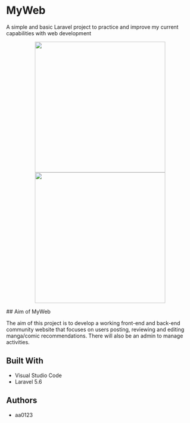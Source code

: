 # MyWeb

A simple and basic Laravel project to practice and improve my current capabilities with web development
<p align="center">
  <img src="your_relative_path_here" width="350"/>
  <img src="/Users/boss/Pictures/banner.jpg" width="350"/>
</p>
## Aim of MyWeb

The aim of this project is to develop a working front-end and back-end community website that focuses on users posting, reviewing and editing manga/comic recommendations. There will also be an admin to manage activities.

## Built With

- Visual Studio Code
- Laravel 5.6

## Authors

- aa0123
